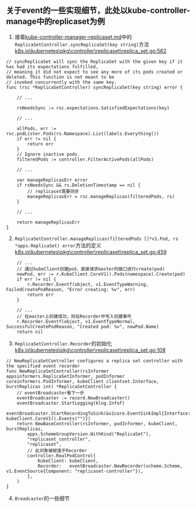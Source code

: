 ## 关于event的一些实现细节，此处以kube-controller-manage中的replicaset为例


1. 接着[kube-controller-manager-replicaset.md](./kube-controller-manager-replicaset.md)中的`ReplicaSetController.syncReplicaSet(key string)`方法
[k8s.io\kubernetes\pkg\controller\replicaset\replica_set.go:562]($GOPATH/k8s.io\kubernetes\pkg\controller\replicaset\replica_set.go:562)
```
// syncReplicaSet will sync the ReplicaSet with the given key if it has had its expectations fulfilled,
// meaning it did not expect to see any more of its pods created or deleted. This function is not meant to be
// invoked concurrently with the same key.
func (rsc *ReplicaSetController) syncReplicaSet(key string) error {

    // ...

	rsNeedsSync := rsc.expectations.SatisfiedExpectations(key)
	
    // ...

	allPods, err := rsc.podLister.Pods(rs.Namespace).List(labels.Everything())
	if err != nil {
		return err
	}
	// Ignore inactive pods.
	filteredPods := controller.FilterActivePods(allPods)

	// ...

	var manageReplicasErr error
	if rsNeedsSync && rs.DeletionTimestamp == nil {
        // replicaset需要同步
		manageReplicasErr = rsc.manageReplicas(filteredPods, rs)
	}
    
    // ...

	return manageReplicasErr
}
```

2. `ReplicaSetController.manageReplicas(filteredPods []*v1.Pod, rs *apps.ReplicaSet) error`方法的定义
[k8s.io\kubernetes\pkg\controller\replicaset\replica_set.go:459]($GOPATH/k8s.io\kubernetes\pkg\controller\replicaset\replica_set.go:459)
```
    // ...
    // 通过kubeClient创建pod，直接请求master的接口进行create(pod)
	newPod, err := r.KubeClient.CoreV1().Pods(namespace).Create(pod)
	if err != nil {
		r.Recorder.Eventf(object, v1.EventTypeWarning, FailedCreatePodReason, "Error creating: %v", err)
		return err
	}
	
    // ...
    // 在master上创建成功，则在Recorder中写入创建事件
	r.Recorder.Eventf(object, v1.EventTypeNormal, SuccessfulCreatePodReason, "Created pod: %v", newPod.Name)
	return nil
```

3. `ReplicaSetController.Recorder`的初始化
[k8s.io\kubernetes\pkg\controller\replicaset\replica_set.go:108]($GOPATH/k8s.io\kubernetes\pkg\controller\replicaset\replica_set.go:108)
```
// NewReplicaSetController configures a replica set controller with the specified event recorder
func NewReplicaSetController(rsInformer appsinformers.ReplicaSetInformer, podInformer coreinformers.PodInformer, kubeClient clientset.Interface, burstReplicas int) *ReplicaSetController {
    // eventBroadcaster看下一步
	eventBroadcaster := record.NewBroadcaster()
	eventBroadcaster.StartLogging(klog.Infof)
	eventBroadcaster.StartRecordingToSink(&v1core.EventSinkImpl{Interface: kubeClient.CoreV1().Events("")})
	return NewBaseController(rsInformer, podInformer, kubeClient, burstReplicas,
		apps.SchemeGroupVersion.WithKind("ReplicaSet"),
		"replicaset_controller",
		"replicaset",
        // 此对象被赋值于Recorder
		controller.RealPodControl{
			KubeClient: kubeClient,
			Recorder:   eventBroadcaster.NewRecorder(scheme.Scheme, v1.EventSource{Component: "replicaset-controller"}),
		},
	)
}

```

4. `Broadcaster`的一些细节
```
```